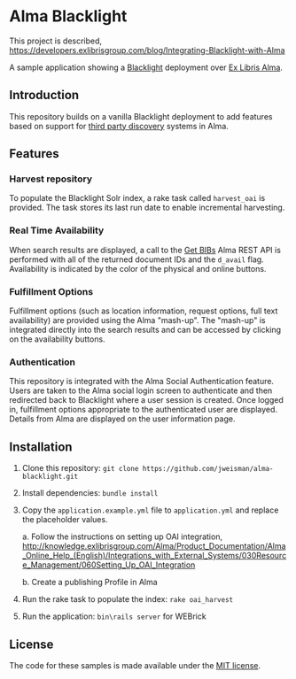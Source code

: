
# Alma Blacklight

This project is described, https://developers.exlibrisgroup.com/blog/Integrating-Blacklight-with-Alma

A sample application showing a [Blacklight](http://projectblacklight.org) deployment over [Ex Libris Alma](http://www.exlibrisgroup.com/category/AlmaOverview).

Introduction
------------
This repository builds on a vanilla Blacklight deployment to add features based on support for [third party discovery](https://developers.exlibrisgroup.com/alma/integrations/discovery) systems in Alma.

## Features

### Harvest repository
To populate the Blacklight Solr index, a rake task called `harvest_oai` is provided. The task stores its last run date to enable incremental harvesting.

### Real Time Availability
When search results are displayed, a call to the [Get BIBs](https://developers.exlibrisgroup.com/alma/apis/bibs) Alma REST API is performed with all of the returned document IDs and the `d_avail` flag. Availability is indicated by the color of the physical and online buttons.

### Fulfillment Options
Fulfillment options (such as location information, request options, full text availability) are provided using the Alma "mash-up". The "mash-up" is integrated directly into the search results and can be accessed by clicking on the availability buttons.

### Authentication
This repository is integrated with the Alma Social Authentication feature. Users are taken to the Alma social login screen to authenticate and then redirected back to Blacklight where a user session is created. Once logged in, fulfillment options appropriate to the authenticated user are displayed. Details from Alma are displayed on the user information page.

## Installation

1. Clone this repository: `git clone https://github.com/jweisman/alma-blacklight.git`
2. Install dependencies: `bundle install`
3. Copy the `application.example.yml` file to `application.yml` and replace the
   placeholder values.

   a. Follow the instructions on setting up OAI integration,
   http://knowledge.exlibrisgroup.com/Alma/Product_Documentation/Alma_Online_Help_(English)/Integrations_with_External_Systems/030Resource_Management/060Setting_Up_OAI_Integration

   b. Create a publishing Profile in Alma


4. Run the rake task to populate the index: `rake oai_harvest`
5. Run the application: `bin\rails server` for WEBrick

License
-------
The code for these samples is made available under the [MIT license](http://opensource.org/licenses/MIT).
